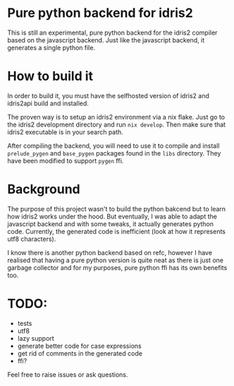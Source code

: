 # Pure python backend for idris2

This is still an experimental, pure python backend for the idris2 compiler based on the javascript backend. Just like the javascript backend, it generates a single python file. 

# How to build it

In order to build it, you must have the selfhosted version of idris2 and idris2api build and installed. 

The proven way is to setup an idris2 environment via a nix flake. Just go to the idris2 development directory and run `nix develop`. Then make sure that idris2 executable is in your search path.

After compiling the backend, you will need to use it to compile and install `prelude_pygen` and `base_pygen` packages found in the `libs` directory. They have been modified to support `pygen` ffi.


# Background

The purpose of this project wasn't to build the python bakcend but to learn how idris2 works under the hood. But eventually, I was able to adapt the javascript backend and with some tweaks, it actually generates python code. Currently, the generated code is inefficient (look at how it represents utf8 characters). 

I know there is another python backend based on refc, however I have realised that having a pure python version is quite neat as there is just one garbage collector and for my purposes,  pure python ffi has its own benefits too.

# TODO:
- tests
- utf8
- lazy support
- generate better code for case expressions
- get rid of comments in the generated code
- ffi? 

Feel free to raise issues or ask questions. 
